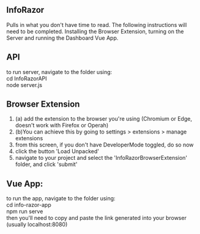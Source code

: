 InfoRazor
-------------------------------------------
Pulls in what you don't have time to read.
The following instructions will need to be completed.
Installing the Browser Extension, turning on the Server and running the Dashboard Vue App.

API
-------------------------------------------
to run server, navigate to the folder using: </br>
cd InfoRazorAPI </br>
node server.js

Browser Extension
-------------------------------------------
1. (a) add the extension to the browser you're using (Chromium or Edge, doesn't work with Firefox or Operah)
1. (b)You can achieve this by going to settings > extensions > manage extensions
2. from this screen, if you don't have DeveloperMode toggled, do so now
3. click the button 'Load Unpacked'
4. navigate to your project and select the 'InfoRazorBrowserExtension' folder, and click 'submit'
 
Vue App:
--------------------------------------------
to run the app, navigate to the folder using: </br>
cd info-razor-app </br>
npm run serve </br>
then you'll need to copy and paste the link generated into your browser (usually localhost:8080)
